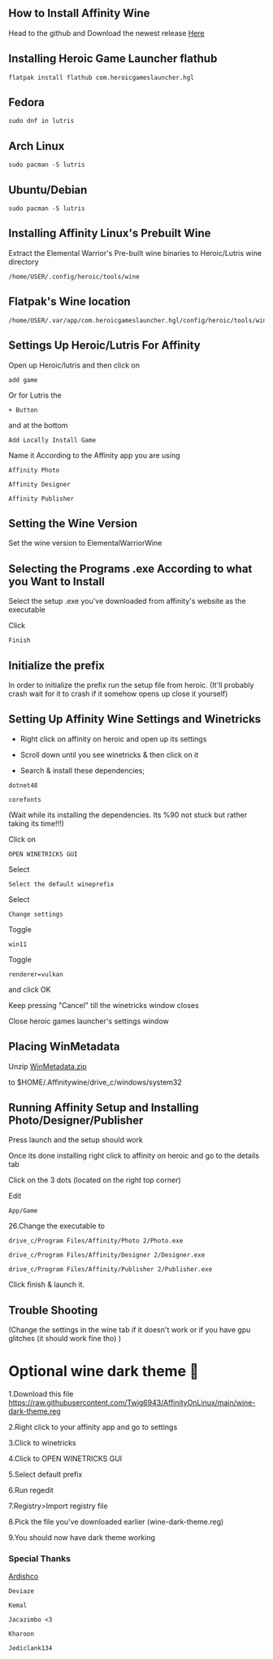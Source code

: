 ## How to Install Affinity Wine

Head to the github and Download the newest release [Here](https://github.com/Twig6943/ElementalWarrior-wine-binaries/releases) 

## Installing Heroic Game Launcher flathub

```
flatpak install flathub com.heroicgameslauncher.hgl
```
## Fedora 

```
sudo dnf in lutris
```
## Arch Linux

```
sudo pacman -S lutris
```
## Ubuntu/Debian

```
sudo pacman -S lutris
```
## Installing Affinity Linux's Prebuilt Wine

Extract the Elemental Warrior's Pre-built wine binaries to Heroic/Lutris wine directory

```
/home/USER/.config/heroic/tools/wine
```

## Flatpak's Wine location

```
/home/USER/.var/app/com.heroicgameslauncher.hgl/config/heroic/tools/wine
```
## Settings Up Heroic/Lutris For Affinity

Open up Heroic/lutris and then click on 

```
add game
``` 

Or for Lutris the 

```
+ Button
``` 
and at the bottom 

```
Add Locally Install Game
```

Name it According to the Affinity app you are using

```
Affinity Photo
```

```
Affinity Designer
```
```
Affinity Publisher
```
## Setting the Wine Version

Set the wine version to ElementalWarriorWine

## Selecting the Programs .exe According to what you Want to Install

Select the setup .exe you've downloaded from affinity's website as the executable

Click 
```
Finish
```
## Initialize the prefix

In order to initialize the prefix run the setup file from heroic. (It'll probably crash wait for it to crash if it somehow opens up close it yourself)

## Setting Up Affinity Wine Settings and Winetricks

* Right click on affinity on heroic and open up its settings

* Scroll down until you see winetricks & then click on it

* Search & install these dependencies;
```
dotnet48
```
```
corefonts
```
(Wait while its installing the dependencies. Its %90 not stuck but rather taking its time!!!)

Click on 
```
OPEN WINETRICKS GUI
```
Select 
```
Select the default wineprefix
```
Select 
```
Change settings
```
Toggle 
```
win11
```
Toggle 

```
renderer=vulkan
```
and click OK

Keep pressing "Cancel" till the winetricks window closes

Close heroic games launcher's settings window

## Placing WinMetadata

Unzip [WinMetadata.zip](https://archive.org/download/win-metadata/WinMetadata.zip)

to $HOME/.Affinitywine/drive_c/windows/system32

## Running Affinity Setup and Installing Photo/Designer/Publisher

Press launch and the setup should work

Once its done installing right click to affinity on heroic and go to the details tab

Click on the 3 dots (located on the right top corner)

Edit 

```
App/Game
```

26.Change the executable to 

```
drive_c/Program Files/Affinity/Photo 2/Photo.exe
```
```
drive_c/Program Files/Affinity/Designer 2/Designer.exe
```

```
drive_c/Program Files/Affinity/Publisher 2/Publisher.exe
```

Click finish & launch it.

## Trouble Shooting

(Change the settings in the wine tab if it doesn't work or if you have gpu glitches (it should work fine tho) )

# Optional wine dark theme 🍷
1.Download this file https://raw.githubusercontent.com/Twig6943/AffinityOnLinux/main/wine-dark-theme.reg

2.Right click to your affinity app and go to settings

3.Click to winetricks

4.Click to OPEN WINETRICKS GUI

5.Select default prefix

6.Run regedit

7.Registry>Import registry file

8.Pick the file you've downloaded earlier (wine-dark-theme.reg)

9.You should now have dark theme working

### Special Thanks

[Ardishco](https://github.com/raidenovich)

```
Deviaze

Kemal

Jacazimbo <3

Kharoon

Jediclank134
```
